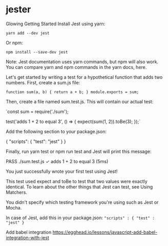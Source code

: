 # jester
Glowing
Getting Started
Install Jest using yarn:

`yarn add --dev jest`

Or npm:

`npm install --save-dev jest`

Note: Jest documentation uses yarn commands, but npm will also work. You can compare yarn and npm commands in the yarn docs, here.

Let's get started by writing a test for a hypothetical function that adds two numbers. First, create a sum.js file:

`function sum(a, b) {
return a + b;
}
module.exports = sum;`

Then, create a file named sum.test.js. This will contain our actual test:

`const sum = require('./sum');

test('adds 1 + 2 to equal 3', () => {
expect(sum(1, 2)).toBe(3);
});`

Add the following section to your package.json:

{
"scripts": {
"test": "jest"
}
}

Finally, run yarn test or npm run test and Jest will print this message:

PASS  ./sum.test.js
✓ adds 1 + 2 to equal 3 (5ms)

You just successfully wrote your first test using Jest!

This test used expect and toBe to test that two values were exactly identical. To learn about the other things that Jest can test, see Using Matchers.

You didn't specify which testing framework you're using such as Jest or Mocha.

In case of Jest, add this in your package.json:
``"scripts" : {
"test" : "jest"
}``



Add babel integration
https://egghead.io/lessons/javascript-add-babel-integration-with-jest 